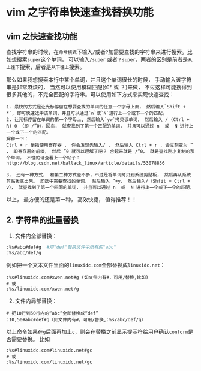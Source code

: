 # vim 之字符串快速查找替换功能   

## vim 之快速查找功能

查找字符串的时候，在`命令模式`下输入`/`或者`?`加需要查找的字符串来进行搜索。比如想搜索`super`这个单词， 可以输入`/super` 或者`？super`，两者的区别是前者是`从上往下`搜索，后者是`从下往上`搜索。         

那么如果我想搜索本行中某个单词，并且这个单词很长的时候， 手动输入该字符串是非常麻烦的， 当然可以使用模糊匹配(如* 或 ？)来做， 不过这样可能搜得到很多其他的，不完全匹配的字符串。可以使用如下方式来实现快速查找：      
```
1. 最快的方式是让光标停留在想要查找的单词的任意一个字母上面， 然后输入`Shift + *`, 即可快速选中该单词，并且可以通过`n`或`N`进行上一个或下一个的匹配。
2. 让光标停留在单词的第一个字母上, 然后输入`yw`拷贝该单词， 然后输入 / (Ctrl + R) 0 （即 /”0），回车， 就查找到了第一个匹配的单词， 并且可以通过 n  或  N 进行上一个或下一个的匹配。
解释一下：
Ctrl + r 是指使用寄存器 ， 你会发现先输入/ ， 然后输入 Ctrl + r , 会立刻变为 “ ， 即寄存器的前缀， 然后 ”0 就可以理解了吧？ 合起来就是 /“0， 就是查找刚才复制的那个单词， 不懂的请查看上一个帖子：
http://blog.csdn.net/ballack_linux/article/details/53078836

3， 还有一种方式， 和第二种方式差不多，不过是将单词拷贝到系统剪贴板， 然后再从系统剪贴板拿出来。 即选中需要查找的单词， 然后输入 “+y， 然后输入/（Shfit + Ctrl + v）， 就查找到了第一个匹配的单词， 并且可以通过 n  或  N 进行上一个或下一个的匹配。
```
以上， 最方便的还是第一种， 高效快捷， 值得推荐！！

## 2. 字符串的批量替换

1. 文件内全部替换：

```bash
:%s#abc#def#g  #用"def"替换文件中所有的"abc"
:%s/abc/def/g
```

例如把一个文本文件里面的`linuxidc.com`全部替换成`linuxidc.net`：

```
:%s#linuxidc.com#xwen.net#g (如文件内有#，可用/替换,比如)
# 或
:%s/linuxidc.com/xwen.net/g
```

2. 文件内局部替换：

```
# 把10行到50行内的“abc”全部替换成“def”
:10,50#abc#def#g（如文件内有#，可用/替换,:%s/abc/def/g）
```

以上命令如果在`g`后面再加上`c`，则会在替换之前显示提示符给用户确认`conform`是否需要替换。 比如

```
:%s#linuxidc.com#linuxidc.net#gc
# 或
:%s/linuxidc.com/linuxidc.net/gc
```
